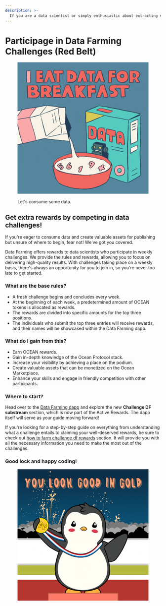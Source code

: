 ```yaml
---
description: >-
  If you are a data scientist or simply enthusiastic about extracting value from datasets 📊, we have an exciting opportunity waiting for you! Not only will you gain valuable insights and knowledge, but you'll also have the chance to compete for enticing weekly rewards. However, keep in mind that these rewards must be earned by competing with other participants! 🏆
---
```


# Participage in Data Farming Challenges (Red Belt)

<figure><img src="../.gitbook/assets/rewards/gif/eat-data.gif" alt=""><figcaption><p>Let's consume some data.</p></figcaption></figure>

## Get extra rewards by competing in data challenges!

If you're eager to consume data and create valuable assets for publishing but unsure of where to begin, fear not! We've got you covered.

Data Farming offers rewards to data scientists who participate in weekly challenges.
We provide the rules and rewards, allowing you to focus on delivering high-quality results. With challenges taking place on a weekly basis, there's always an opportunity for you to join in, so you're never too late to get started.

### What are the base rules?

- A fresh challenge begins and concludes every week.
- At the beginning of each week, a predetermined amount of OCEAN tokens is allocated as rewards.
- The rewards are divided into specific amounts for the top three positions.
- The individuals who submit the top three entries will receive rewards, and their names will be showcased within the Data Farming dapp.

### What do I gain from this?

- Earn OCEAN rewards.
- Gain in-depth knowledge of the Ocean Protocol stack.
- Increase your visibility by achieving a place on the podium.
- Create valuable assets that can be monetized on the Ocean Marketplace.
- Enhance your skills and engage in friendly competition with other participants.

### Where to start?

Head over to the [Data Farming dapp](https://df.oceandao.org/rewards) and explore the new **Challenge DF substream** section, which is now part of the Active Rewards. The dapp itself will serve as your guide moving forward!

If you're looking for a step-by-step guide on everything from understanding what a challenge entails to claiming your well-deserved rewards, be sure to check out [how to farm challenge df rewards](../user-guides/data-farming/how-to-challengedf.md) section. It will provide you with all the necessary information you need to make the most out of the challenges.

### Good lock and happy coding!

<figure><img src="../.gitbook/assets/rewards/gif/winner.gif" alt=""><figcaption></figcaption></figure>
